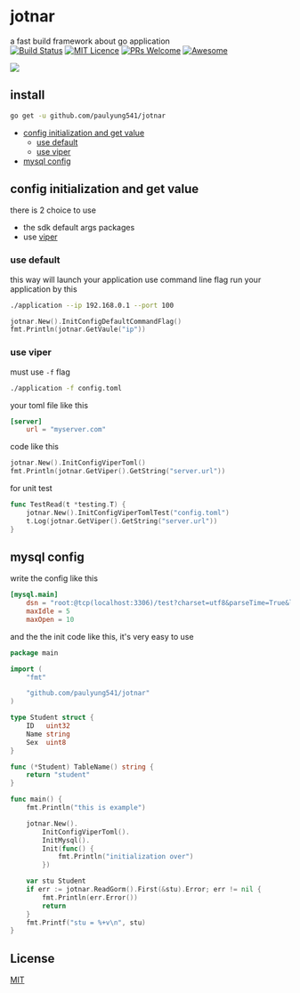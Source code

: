 # jotnar
a fast build framework about go application<br>
[![Build Status](https://travis-ci.org/jmoiron/sqlx.svg?branch=master)](https://travis-ci.org/jmoiron/sqlx)
[![MIT Licence](https://badges.frapsoft.com/os/mit/mit.png?v=103)](https://opensource.org/licenses/mit-license.php)
[![PRs Welcome](https://img.shields.io/badge/PRs-welcome-brightgreen.svg?style=flat-square)](http://makeapullrequest.com)
[![Awesome](https://cdn.rawgit.com/sindresorhus/awesome/d7305f38d29fed78fa85652e3a63e154dd8e8829/media/badge.svg)](https://github.com/sindresorhus/awesome)

![](https://github.com/paulyung541/jotnar/blob/master/gopher_head.png)

## install
```sh
go get -u github.com/paulyung541/jotnar
```

* [config initialization and get value](https://github.com/paulyung541/jotnar#config-initialization-and-get-value)
  * [use default](https://github.com/paulyung541/jotnar#use-default)
  * [use viper](https://github.com/paulyung541/jotnar#use-viper)
* [mysql config](https://github.com/paulyung541/jotnar#mysql-config)

## config initialization and get value
there is 2 choice to use<br>
* the sdk default args packages
* use [viper](https://github.com/spf13/viper)

### use default
this way will launch your application use command line flag
run your application by this
```sh
./application --ip 192.168.0.1 --port 100
```

```go
jotnar.New().InitConfigDefaultCommandFlag()
fmt.Println(jotnar.GetVaule("ip"))
```

### use viper
must use `-f` flag
```sh
./application -f config.toml
```

your toml file like this
```toml
[server]
    url = "myserver.com"
```

code like this
```go
jotnar.New().InitConfigViperToml()
fmt.Println(jotnar.GetViper().GetString("server.url"))
```

for unit test
```go
func TestRead(t *testing.T) {
	jotnar.New().InitConfigViperTomlTest("config.toml")
	t.Log(jotnar.GetViper().GetString("server.url"))
}
```

## mysql config
write the config like this
```toml
[mysql.main]
    dsn = "root:@tcp(localhost:3306)/test?charset=utf8&parseTime=True&loc=Local"
    maxIdle = 5
    maxOpen = 10
```

and the the init code like this, it's very easy to use
```go
package main

import (
	"fmt"

	"github.com/paulyung541/jotnar"
)

type Student struct {
	ID   uint32
	Name string
	Sex  uint8
}

func (*Student) TableName() string {
	return "student"
}

func main() {
	fmt.Println("this is example")

	jotnar.New().
		InitConfigViperToml().
		InitMysql().
		Init(func() {
			fmt.Println("initialization over")
		})

	var stu Student
	if err := jotnar.ReadGorm().First(&stu).Error; err != nil {
		fmt.Println(err.Error())
		return
	}
	fmt.Printf("stu = %+v\n", stu)
}
```

## License
[MIT](https://github.com/paulyung541/jotnar/blob/master/LICENSE)
